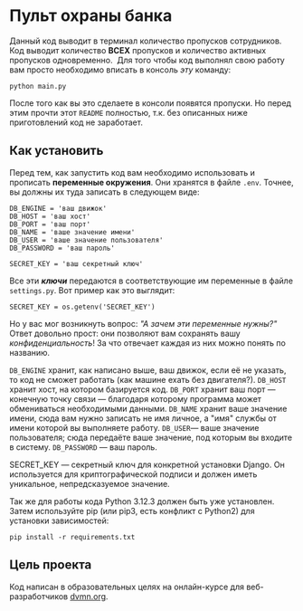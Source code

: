 # Пульт охраны банка

Данный код выводит в терминал количество пропусков сотрудников. Код выводит количество **ВСЕХ** пропусков и количество активных пропусков одновременно.  Для того чтобы код выполнял свою работу вам просто необходимо вписать в консоль _эту_ команду:
```
python main.py
```
После того как вы это сделаете в консоли появятся пропуски. Но перед этим прочти этот `README` полностью, т.к. без описанных ниже приготовлений код не заработает.

## Как установить
Перед тем, как запустить код вам необходимо использовать и прописать **переменные окружения**. Они хранятся в файле `.env`. Точнее, вы должны их туда записать в следующем виде:
```
DB_ENGINE = 'ваш движок'
DB_HOST = 'ваш хост'
DB_PORT = 'ваш порт'
DB_NAME = 'ваше значение имени'
DB_USER = 'ваше значение пользователя'
DB_PASSWORD = 'ваш пароль'

SECRET_KEY = 'ваш секретный ключ'
```
Все эти ***ключи*** передаются в соответствующие им переменные в файле `settings.py`. Вот пример как это выглядит:

```
SECRET_KEY = os.getenv('SECRET_KEY')
```
Но у вас мог возникнуть вопрос: *"А зачем эти переменные нужны?"* Ответ довольно прост: они позволяют вам сохранять вашу _конфиденциальность_! За что отвечает каждая из них можно понять по названию. 

`DB_ENGINE` хранит, как написано выше, ваш движок, если её не указать, то код не сможет работать (как машине ехать без двигателя?). `DB_HOST` хранит хост, на котором базируется код.  `DB_PORT` хранит ваш порт — конечную точку связи — благодаря которому программа может обмениваться необходимыми данными. `DB_NAME` хранит ваше значение имени, сюда вам нужно записать не имя личное, а "имя" службы от имени которой вы выполняете работу. `DB_USER`— ваше значение пользователя; сюда передаёте ваше значение, под которым вы входите в систему.  `DB_PASSWORD` — ваш пароль.

SECRET_KEY — секретный ключ для конкретной установки Django. Он используется для криптографической подписи и должен иметь уникальное, непредсказуемое значение.

Так же для работы кода Python 3.12.3 должен быть уже установлен. Затем используйте pip (или pip3, есть конфликт с Python2) для установки зависимостей:
```
pip install -r requirements.txt
```
## Цель проекта
Код написан в образовательных целях на онлайн-курсе для веб-разработчиков [dvmn.org]('https://dvmn.org').

